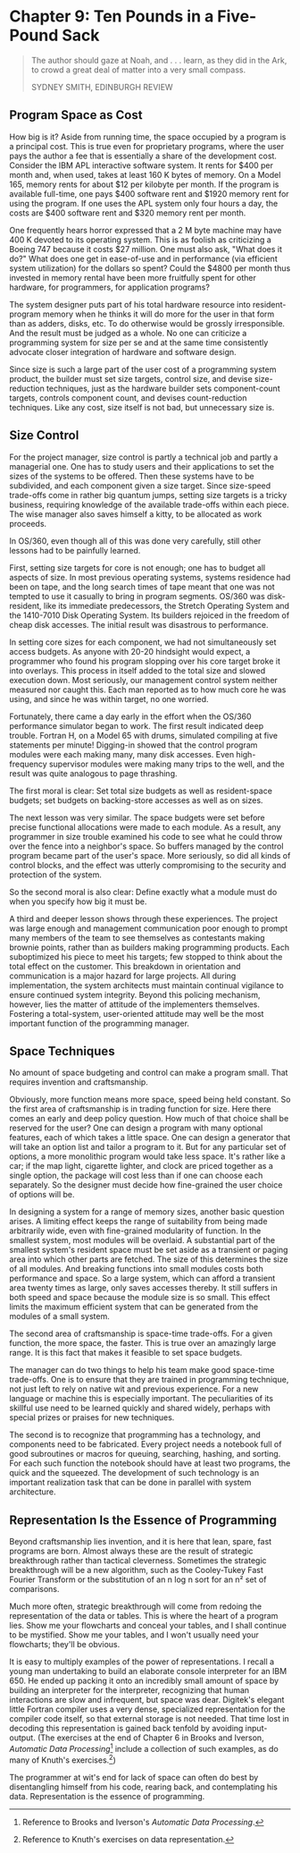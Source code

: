 # Chapter 9: Ten Pounds in a Five-Pound Sack

> The author should gaze at Noah, and . . . learn, as they did in the Ark, to crowd a great deal of matter into a very small compass.
>
> SYDNEY SMITH, EDINBURGH REVIEW

## Program Space as Cost

How big is it? Aside from running time, the space occupied by a program is a principal cost. This is true even for proprietary programs, where the user pays the author a fee that is essentially a share of the development cost. Consider the IBM APL interactive software system. It rents for $400 per month and, when used, takes at least 160 K bytes of memory. On a Model 165, memory rents for about $12 per kilobyte per month. If the program is available full-time, one pays $400 software rent and $1920 memory rent for using the program. If one uses the APL system only four hours a day, the costs are $400 software rent and $320 memory rent per month.

One frequently hears horror expressed that a 2 M byte machine may have 400 K devoted to its operating system. This is as foolish as criticizing a Boeing 747 because it costs $27 million. One must also ask, "What does it do?" What does one get in ease-of-use and in performance (via efficient system utilization) for the dollars so spent? Could the $4800 per month thus invested in memory rental have been more fruitfully spent for other hardware, for programmers, for application programs?

The system designer puts part of his total hardware resource into resident-program memory when he thinks it will do more for the user in that form than as adders, disks, etc. To do otherwise would be grossly irresponsible. And the result must be judged as a whole. No one can criticize a programming system for size per se and at the same time consistently advocate closer integration of hardware and software design.

Since size is such a large part of the user cost of a programming system product, the builder must set size targets, control size, and devise size-reduction techniques, just as the hardware builder sets component-count targets, controls component count, and devises count-reduction techniques. Like any cost, size itself is not bad, but unnecessary size is.

## Size Control

For the project manager, size control is partly a technical job and partly a managerial one. One has to study users and their applications to set the sizes of the systems to be offered. Then these systems have to be subdivided, and each component given a size target. Since size-speed trade-offs come in rather big quantum jumps, setting size targets is a tricky business, requiring knowledge of the available trade-offs within each piece. The wise manager also saves himself a kitty, to be allocated as work proceeds.

In OS/360, even though all of this was done very carefully, still other lessons had to be painfully learned.

First, setting size targets for core is not enough; one has to budget all aspects of size. In most previous operating systems, systems residence had been on tape, and the long search times of tape meant that one was not tempted to use it casually to bring in program segments. OS/360 was disk-resident, like its immediate predecessors, the Stretch Operating System and the 1410-7010 Disk Operating System. Its builders rejoiced in the freedom of cheap disk accesses. The initial result was disastrous to performance.

In setting core sizes for each component, we had not simultaneously set access budgets. As anyone with 20-20 hindsight would expect, a programmer who found his program slopping over his core target broke it into overlays. This process in itself added to the total size and slowed execution down. Most seriously, our management control system neither measured nor caught this. Each man reported as to how much core he was using, and since he was within target, no one worried.

Fortunately, there came a day early in the effort when the OS/360 performance simulator began to work. The first result indicated deep trouble. Fortran H, on a Model 65 with drums, simulated compiling at five statements per minute! Digging-in showed that the control program modules were each making many, many disk accesses. Even high-frequency supervisor modules were making many trips to the well, and the result was quite analogous to page thrashing.

The first moral is clear: Set total size budgets as well as resident-space budgets; set budgets on backing-store accesses as well as on sizes.

The next lesson was very similar. The space budgets were set before precise functional allocations were made to each module. As a result, any programmer in size trouble examined his code to see what he could throw over the fence into a neighbor's space. So buffers managed by the control program became part of the user's space. More seriously, so did all kinds of control blocks, and the effect was utterly compromising to the security and protection of the system.

So the second moral is also clear: Define exactly what a module must do when you specify how big it must be.

A third and deeper lesson shows through these experiences. The project was large enough and management communication poor enough to prompt many members of the team to see themselves as contestants making brownie points, rather than as builders making programming products. Each suboptimized his piece to meet his targets; few stopped to think about the total effect on the customer. This breakdown in orientation and communication is a major hazard for large projects. All during implementation, the system architects must maintain continual vigilance to ensure continued system integrity. Beyond this policing mechanism, however, lies the matter of attitude of the implementers themselves. Fostering a total-system, user-oriented attitude may well be the most important function of the programming manager.

## Space Techniques

No amount of space budgeting and control can make a program small. That requires invention and craftsmanship.

Obviously, more function means more space, speed being held constant. So the first area of craftsmanship is in trading function for size. Here there comes an early and deep policy question. How much of that choice shall be reserved for the user? One can design a program with many optional features, each of which takes a little space. One can design a generator that will take an option list and tailor a program to it. But for any particular set of options, a more monolithic program would take less space. It's rather like a car; if the map light, cigarette lighter, and clock are priced together as a single option, the package will cost less than if one can choose each separately. So the designer must decide how fine-grained the user choice of options will be.

In designing a system for a range of memory sizes, another basic question arises. A limiting effect keeps the range of suitability from being made arbitrarily wide, even with fine-grained modularity of function. In the smallest system, most modules will be overlaid. A substantial part of the smallest system's resident space must be set aside as a transient or paging area into which other parts are fetched. The size of this determines the size of all modules. And breaking functions into small modules costs both performance and space. So a large system, which can afford a transient area twenty times as large, only saves accesses thereby. It still suffers in both speed and space because the module size is so small. This effect limits the maximum efficient system that can be generated from the modules of a small system.

The second area of craftsmanship is space-time trade-offs. For a given function, the more space, the faster. This is true over an amazingly large range. It is this fact that makes it feasible to set space budgets.

The manager can do two things to help his team make good space-time trade-offs. One is to ensure that they are trained in programming technique, not just left to rely on native wit and previous experience. For a new language or machine this is especially important. The peculiarities of its skillful use need to be learned quickly and shared widely, perhaps with special prizes or praises for new techniques.

The second is to recognize that programming has a technology, and components need to be fabricated. Every project needs a notebook full of good subroutines or macros for queuing, searching, hashing, and sorting. For each such function the notebook should have at least two programs, the quick and the squeezed. The development of such technology is an important realization task that can be done in parallel with system architecture.

## Representation Is the Essence of Programming

Beyond craftsmanship lies invention, and it is here that lean, spare, fast programs are born. Almost always these are the result of strategic breakthrough rather than tactical cleverness. Sometimes the strategic breakthrough will be a new algorithm, such as the Cooley-Tukey Fast Fourier Transform or the substitution of an n log n sort for an n² set of comparisons.

Much more often, strategic breakthrough will come from redoing the representation of the data or tables. This is where the heart of a program lies. Show me your flowcharts and conceal your tables, and I shall continue to be mystified. Show me your tables, and I won't usually need your flowcharts; they'll be obvious.

It is easy to multiply examples of the power of representations. I recall a young man undertaking to build an elaborate console interpreter for an IBM 650. He ended up packing it onto an incredibly small amount of space by building an interpreter for the interpreter, recognizing that human interactions are slow and infrequent, but space was dear. Digitek's elegant little Fortran compiler uses a very dense, specialized representation for the compiler code itself, so that external storage is not needed. That time lost in decoding this representation is gained back tenfold by avoiding input-output. (The exercises at the end of Chapter 6 in Brooks and Iverson, _Automatic Data Processing_[^1] include a collection of such examples, as do many of Knuth's exercises.[^2])

[^1]: Reference to Brooks and Iverson's _Automatic Data Processing_.

[^2]: Reference to Knuth's exercises on data representation.

The programmer at wit's end for lack of space can often do best by disentangling himself from his code, rearing back, and contemplating his data. Representation is the essence of programming.
